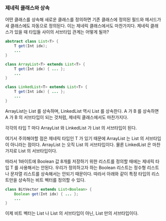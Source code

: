 
### 제네릭 클래스와 상속

어떤 클래스를 상속해 새로운 클래스를 정의하면 기존 클래스에 정의된 필드와 메서드가 새 클래스에도 자동으로 정의된다. 이는 제네릭 클래스에서도 마찬가지다.
제네릭 클래스가 있을 때 타입들 사이의 서브타입 관계는 어떻게 될까?

```java
abstract class List<T> {
	T get(Int idx);
	...
}

class ArrayList<T> extends List<T> {
	T get(Int idx) { ... };
	...
}

class LinkedList<T> extends List<T> {
	T get(Int idx) { ... };
	...
}
```

ArrayList<T>는 List<T> 를 상속하며, LinkedList<T> 역시 List<T> 를 상속한다.
A 가 B 를 상속하면 A 가 B 의 서브타입이 되는 것처럼, 제네릭 클래스에서도 마찬가지다.

각각의 타입 T 마다 ArrayList<T> 와 LinkedList<T> 가 List<T> 의 서브타입이 된다.

여기서 주의해야할 점은 제네릭 타입인 T 가 있기 때문에 ArrayList<Int> 는 List<String> 의 서브타입이 아니라는 점이다.
ArrayList<Int> 는 오직 List<Int> 의 서브타입이다.
물론 LinkedList<String> 은 마찬가지로 List<String> 의 서브타입이다.

따라서 1바이트에 Boolean 값 8개를 저장하기 위한 리스트를 정의할 때에는 제네릭 타입 T 를 사용해서는 안된다.
우리가 정의하고자 하는 Boolean 리스트는 정수형 리스트나 문자열 리스트를 상속해서는 안되기 때문이다.
따라서 아래와 같이 특정 타입의 리스트만을 상속하는 비트 벡터를 정의할 수 있다.

```java
class BitVector extends List<Boolean> {
	Boolean get(Int idx) { ... };
	...
}
```

이제 비트 벡터는 List<Int> 나 List<String> 의 서브타입이 아닌, List<Boolean> 만의 서브타입이다.

